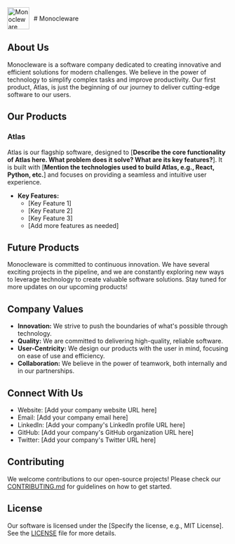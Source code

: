 <div style="display: flex; align-items: center;">
    <img src="Logo/MonocleWare.png" alt="Monocleware Logo" style="height: 50px; margin-right: 10px;">
    # Monocleware
</div>

## About Us

Monocleware is a software company dedicated to creating innovative and efficient solutions for modern challenges. We believe in the power of technology to simplify complex tasks and improve productivity. Our first product, Atlas, is just the beginning of our journey to deliver cutting-edge software to our users.

## Our Products

### Atlas

Atlas is our flagship software, designed to [**Describe the core functionality of Atlas here.  What problem does it solve?  What are its key features?**].  It is built with [**Mention the technologies used to build Atlas, e.g., React, Python, etc.**] and focuses on providing a seamless and intuitive user experience.

* **Key Features:**
    * [Key Feature 1]
    * [Key Feature 2]
    * [Key Feature 3]
    * [Add more features as needed]

## Future Products

Monocleware is committed to continuous innovation. We have several exciting projects in the pipeline, and we are constantly exploring new ways to leverage technology to create valuable software solutions. Stay tuned for more updates on our upcoming products!

## Company Values

* **Innovation:** We strive to push the boundaries of what's possible through technology.
* **Quality:** We are committed to delivering high-quality, reliable software.
* **User-Centricity:** We design our products with the user in mind, focusing on ease of use and efficiency.
* **Collaboration:** We believe in the power of teamwork, both internally and in our partnerships.

## Connect With Us

* Website: [Add your company website URL here]
* Email: [Add your company email here]
* LinkedIn: [Add your company's LinkedIn profile URL here]
* GitHub: [Add your company's GitHub organization URL here]
* Twitter: [Add your company's Twitter URL here]

## Contributing

We welcome contributions to our open-source projects! Please check our [CONTRIBUTING.md](link_to_contributing_file) for guidelines on how to get started.

## License

Our software is licensed under the [Specify the license, e.g., MIT License]. See the [LICENSE](link_to_license_file) file for more details.
